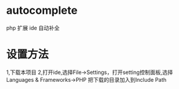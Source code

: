 # autocomplete
php 扩展 ide 自动补全
# 设置方法
1,下载本项目
2,打开ide,选择File->Settings，打开setting控制面板,选择Languages & Frameworks->PHP 把下载的目录加入到Include Path 
